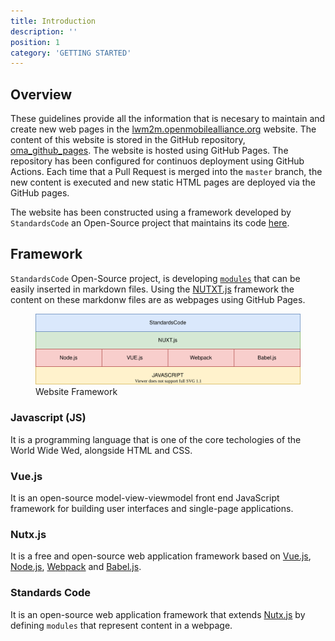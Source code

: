 ```yaml
---
title: Introduction
description: ''
position: 1
category: 'GETTING STARTED'
---
```

## Overview
These guidelines provide all the information that is necesary to maintain and create new web pages in the [lwm2m.openmobilealliance.org](https://lwm2m.openmobilealliance.org/) website.
The content of this website is stored in the GitHub repository, [oma_github_pages](https://github.com/OpenMobileAlliance/oma_github_pages).
The website is hosted using GitHub Pages. The repository has been configured for continuos deployment using GitHub Actions. Each time that a Pull Request is merged into the `master` branch, the new content is executed and new static HTML pages are deployed via the GitHub pages.

The website has been constructed using a framework developed by `StandardsCode` an Open-Source project that maintains its code [here]().


## Framework
`StandardsCode` Open-Source project, is developing [`modules`]() that can be easily inserted in markdown files. Using the [NUTXT.js]() framework the content on these markdonw files are as webpages using GitHub Pages.

<figure>
      <img  src="images/website-framework.svg" alt="Website Framework">
      <figcaption>Website Framework</figcaption>
</figure>

### Javascript (JS)
It is a programming language that is one of the core techologies of the World Wide Wed, alongside HTML and CSS.
### Vue.js 
It is an open-source model-view-viewmodel front end JavaScript framework for building user interfaces and single-page applications.

### Nutx.js
It is a free and open-source web application framework based on [Vue.js](), [Node.js](), [Webpack]() and [Babel.js]().

### Standards Code
It is an open-source web application framework that extends [Nutx.js]() by defining `modules` that represent content in a webpage.